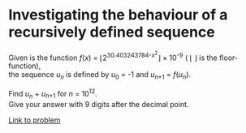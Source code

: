 # Investigating the behaviour of a recursively defined sequence

<p>Given is the function <var>f</var>(<var>x</var>) = ⌊2<sup>30.403243784-<var>x</var><sup>2</sup></sup>⌋ × 10<sup>-9</sup> ( ⌊ ⌋ is the floor-function),<br />
the sequence <var>u<sub>n</sub></var> is defined by <var>u</var><sub>0</sub> = -1 and <var>u</var><sub><var>n</var>+1</sub> = <var>f</var>(<var>u<sub>n</sub></var>).</p>

<p>Find <var>u<sub>n</sub></var> + <var>u</var><sub><var>n</var>+1</sub> for <var>n</var> = 10<sup>12</sup>.<br />
Give your answer with 9 digits after the decimal point.</p>

[Link to problem](https://projecteuler.net/problem=197)
